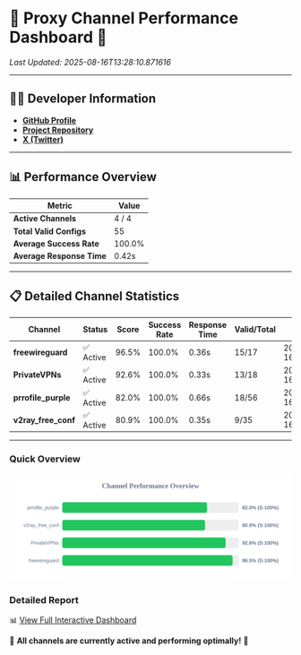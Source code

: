 # 🌟 Proxy Channel Performance Dashboard 🌟

_Last Updated: 2025-08-16T13:28:10.871616_

---

## 👩‍💻 Developer Information

- **[GitHub Profile](https://github.com/4n0nymou3)**  
- **[Project Repository](https://github.com/4n0nymou3/multi-proxy-config-fetcher)**  
- **[X (Twitter)](https://x.com/4n0nymou3)**  

---

## 📊 Performance Overview

| Metric                | Value       |
|-----------------------|-------------|
| **Active Channels**   | 4 / 4       |
| **Total Valid Configs** | 55          |
| **Average Success Rate** | 100.0%      |
| **Average Response Time** | 0.42s       |

---

## 📋 Detailed Channel Statistics

| Channel          | Status     | Score  | Success Rate | Response Time | Valid/Total | Last Success               |
|------------------|------------|--------|--------------|---------------|-------------|----------------------------|
| **freewireguard**  | ✅ Active  | 96.5%  | 100.0% | 0.36s         | 15/17       | 2025-08-16T13:28:10.869933 |
| **PrivateVPNs**  | ✅ Active  | 92.6%  | 100.0% | 0.33s         | 13/18       | 2025-08-16T13:28:10.480481 |
| **prrofile_purple**  | ✅ Active  | 82.0%  | 100.0% | 0.66s         | 18/56       | 2025-08-16T13:28:09.674251 |
| **v2ray_free_conf**  | ✅ Active  | 80.9%  | 100.0% | 0.35s         | 9/35       | 2025-08-16T13:28:10.117178 |

---

### Quick Overview
<div align="center">
  <a href="https://raw.githubusercontent.com/nullluser/NullRepo/refs/heads/main/assets/channel_stats_chart.svg">
    <img src="https://raw.githubusercontent.com/nullluser/NullRepo/refs/heads/main/assets/channel_stats_chart.svg" alt="Source Performance Statistics" width="800">
  </a>
</div>

### Detailed Report
📊 [View Full Interactive Dashboard](https://htmlpreview.github.io/?https://github.com/nullluser/NullRepo/blob/main/assets/performance_report.html)

🎉 **All channels are currently active and performing optimally!** 🎉
